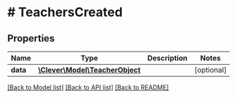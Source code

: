 # # TeachersCreated

## Properties

Name | Type | Description | Notes
------------ | ------------- | ------------- | -------------
**data** | [**\Clever\Model\TeacherObject**](TeacherObject.md) |  | [optional]

[[Back to Model list]](../../README.md#models) [[Back to API list]](../../README.md#endpoints) [[Back to README]](../../README.md)
